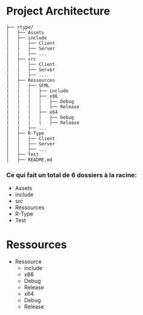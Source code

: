 # Project Architecture

```
├── rtype/
│   ├── Assets
│   ├── include
│   │   ├── Client
|   |   ├── Server
|   |   ├── ...
│   ├── src
│   │   ├── Client
|   |   ├── Server
|   |   ├── ...
│   ├── Ressources
|   |   ├── SFML
|   |   |   ├── include
|   |   |   ├── x86
|   |   |   |   ├── Debug
|   |   |   |   ├── Release
|   |   |   ├── x64
|   |   |   |   ├── Debug
|   |   |   |   ├── Release
|   |   ├── ...
│   ├── R-Type
│   │   ├── Client
|   |   ├── Server
│   │   ├── ...
│   ├── Test
│   ├── README.md
```
### Ce qui fait un total de 6 dossiers à la racine:
* Assets
* include
* src
* Ressources
* R-Type
* Test

# Ressources
* Ressource
  * include
  * x86
   * Debug
   * Release
  * x64
   * Debug
   * Release
